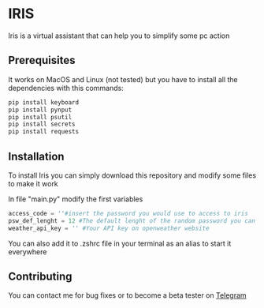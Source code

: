 # IRIS
Iris is a virtual assistant that can help you to simplify some pc action

## Prerequisites
It works on MacOS and Linux (not tested) but you have to install all the dependencies with this commands:
``` bash
pip install keyboard
pip install pynput
pip install psutil
pip install secrets
pip install requests
```
## Installation
To install Iris you can simply download this repository and modify some files to make it work

In file "main.py" modify the first variables
```python
access_code = ''#insert the password you would use to access to iris
psw_def_lenght = 12 #The default lenght of the random password you can generate
weather_api_key = '' #Your API key on openweather website
```
You can also add it to .zshrc file in your terminal as an alias to start it everywhere 

## Contributing
You can contact me for bug fixes or to become a beta tester on [Telegram](https://t.me/lorehh_ric)
